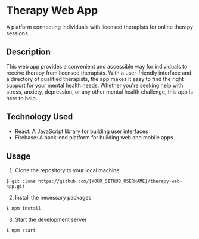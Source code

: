 # Therapy Web App
A platform connecting individuals with licensed therapists for online therapy sessions.



## Description

This web app provides a convenient and accessible way for individuals to receive therapy from licensed therapists. With a user-friendly interface and a directory of qualified therapists, the app makes it easy to find the right support for your mental health needs. Whether you're seeking help with stress, anxiety, depression, or any other mental health challenge, this app is here to help.

## Technology Used
 
* React: A JavaScript library for building user interfaces
* Firebase: A back-end platform for building web and mobile apps


## Usage


1. Clone the repository to your local machine

```
$ git clone https://github.com/[YOUR_GITHUB_USERNAME]/therapy-web-app.git
```

2. Install the necessary packages

```
$ npm install

```

3. Start the development server

```
$ npm start

```
